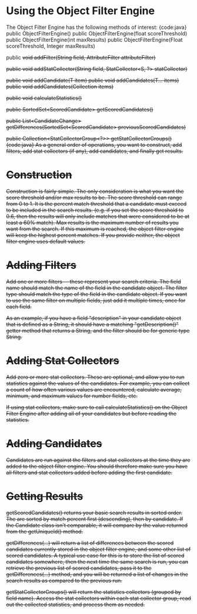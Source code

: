 # Using the Object Filter Engine
The Object Filter Engine has the following methods of interest:
{code:java}
public ObjectFilterEngine()
public ObjectFilterEngine(float scoreThreshold)
public ObjectFilterEngine(int maxResults)
public ObjectFilterEngine(Float scoreThreshold, Integer maxResults)

public <S> void addFilter(String field, AttributeFilter<S> attributeFilter)

public <S> void addStatCollector(String field, StatCollector<S, ?> statCollector)

public void addCandidate(T item)
public void addCandidates(T... items) 
public void addCandidates(Collection<T> items)

public void calculateStatistics()

public SortedSet<ScoredCandidate<T>> getScoredCandidates()

public List<CandidateChange<T>> getDifferences(SortedSet<ScoredCandidate<T>> previousScoredCandidates)

public Collection<StatCollectorGroup<?>> getStatCollectorGroups()
{code:java}
As a general order of operations,  you want to construct, add filters, add stat collectors (if any), add candidates, and finally get results.
# Construction
Construction is fairly simple. The only consideration is what you want the score threshold and/or max results to be.  The score threshold can range from 0 to 1.  It is the percent match threshold that a candidate must exceed to be included in the search results.  (e.g. if you set the score threshold to 0.6, then the results will only include matches that were considered to be at least a 60% match).  Max results is the maximum number of results you want from the search.  If this maximum is reached, the object filter engine will keep the highest percent matches.  If you provide neither, the object filter engine uses default values. 
# Adding Filters
Add one or more filters -- these represent your search criteria.  The field name should match the name of the field in the candidate object.  The filter type should match the type of the field in the candidate object.  If you want to use the same filter on multiple fields, just add it multiple times, once for each field.

As an example, if you have a field "description" in your candidate object that is defined as a String, it should have a matching "getDescription()" getter method that returns a String, and the filter should be for generic type String.
# Adding Stat Collectors
Add zero or more stat collectors.  These are optional, and allow you to run statistics against the values of the candidates.  For example, you can collect a count of how often various values are encountered, calculate average, minimum, and maximum values for number fields, etc. 

If using stat collectors, make sure to call calculateStatistics() on the Object Filter Engine after adding all of your candidates but before reading the statistics.
# Adding Candidates
Candidates are run against the filters and stat collectors at the time they are added to the object filter engine.  You should therefore make sure you have all filters and stat collectors added before adding the first candidate.
# Getting Results
getScoredCandidates() returns your basic search results in sorted order.  The are sorted by match percent first (descending), then by candidate.  If the Candidate class isn't comparable, it will compare by the value returned from the getUniqueId() method.

getDifferences(...) will return a list of differences between the scored candidates currently stored in the object filter engine, and some other list of scored candidates.  A typical use case for this is to store the list of scored candidates somewhere, then the next time the same search is run, you can retrieve the previous list of scored candidates, pass it to the getDifferences(...) method, and you will be returned a list of changes in the search results as compared to the previous run.  

getStatCollectorGroups() will return the statistics collectors (grouped by field name).  Access the stat collectors within each stat collector group, read out the collected statistics, and process them as needed.

